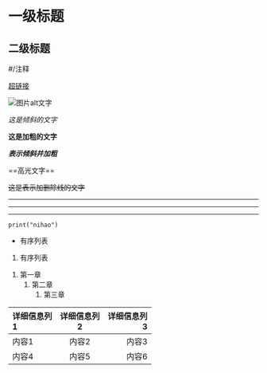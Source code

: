 # 一级标题
<!--输入#然后空格-->

## 二级标题
<!--入##然后空格-->

#/注释 
<!--#/-->

[超链接](www.google.com)
<!--[name](URL)-->

![图片alt文字](图片链接 "figure title")
<!--![图片说明](图片地址‘’‘name’)-->

*这是倾斜的文字*
<!--*文字*表倾斜-->

**这是加粗的文字**
<!--**文字**表加粗-->

***表示倾斜并加粗***
<!--***文字***表倾斜且加粗-->

==高光文字==
<!--==文字==表示高光文字-->

~~这是表示加删除线的文字~~
<!--~~文字~~表删除线-->

***
___
---

<!--***or___or---表示分割线-->

```
print("nihao")
```
<!--```代表代码块-->

- 有序列表
  <!-- -加空格，有序列表-->

1. 有序列表
<!-- 1.加空格，有序列表-->

1. 第一章
	1. 第二章
		1. 第三章
	<!--有序列表回车加tab为嵌套列表-->

| 详细信息列<br/>1 | 详细信息列<br/>2 | 详细信息列<br/>3 |
|:--------|:--------:|--------:|
| 内容1 | 内容2 | 内容3 |
| 内容4 | 内容5 | 内容6 |

<!--表格 冒号在左面左对齐，两边的话居中，右面是右对齐，<br/>为换行；-->

